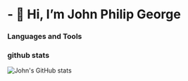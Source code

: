 # - 👋 Hi, I’m John Philip George

### Languages and Tools

### github stats
![John's GitHub stats](https://github-readme-stats.vercel.app/api?username=johnforgit&show_icons=true&theme=tokyonight)
